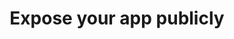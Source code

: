 ---
title: Expose your app publicly
description: https://kubernetes.io/docs/tutorials
sidebar:
  order: 5
---